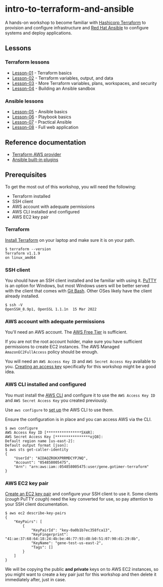 # intro-to-terraform-and-ansible

A hands-on workshop to become familiar with [Hashicorp Terraform](https://www.terraform.io/)
to provision and configure infrastructure and [Red Hat Ansible](https://github.com/ansible/ansible)
to configure systems and deploy applications.

## Lessons

### Terraform lessons

* [Lesson-01](lesson-01/README.md) - Terraform basics
* [Lesson-02](lesson-02/README.md) - Terraform variables, output, and data
* [Lesson-03](lesson-03/README.md) - More Terraform variables, plans, workspaces, and security
* [Lesson-04](lesson-04/README.md) - Building an Ansible sandbox

### Ansible lessons

* [Lesson-05](lesson-05/README.md) - Ansible basics
* [Lesson-06](lesson-06/README.md) - Playbook basics
* [Lesson-07](lesson-07/README.md) - Practical Ansible
* [Lesson-08](lesson-08/README.md) - Full web application

## Reference documentation

* [Terraform AWS provider](https://registry.terraform.io/providers/hashicorp/aws/latest/docs)
* [Ansible built-in plugins](https://docs.ansible.com/ansible/latest/collections/ansible/builtin/)

## Prerequisites

To get the most out of this workshop, you will need the following:

* Terraform installed
* SSH client
* AWS account with adequate permissions
* AWS CLI installed and configured
* AWS EC2 key pair

### Terraform

[Install Terraform](https://learn.hashicorp.com/tutorials/terraform/install-cli?in=terraform/aws-get-started)
on your laptop and make sure it is on your path.

```console
$ terraform --version
Terraform v1.1.9
on linux_amd64
```

### SSH client

You should have an SSH client installed and be familiar with using it.
[PuTTY](https://www.putty.org/) is an option for Windows, but most Windows users
will be better served with the client that comes with [Git Bash](https://gitforwindows.org/).
Other OSes likely have the client already installed.

```console
$ ssh -V
OpenSSH_8.9p1, OpenSSL 1.1.1n  15 Mar 2022
```

### AWS account with adequate permissions

You'll need an AWS account. The [AWS Free Tier](https://aws.amazon.com/free/)
is sufficient.

If you are not the root account holder, make sure you have sufficient permissions
to create EC2 instances. The AWS Managed `AmazonEC2FullAccess` policy should be
enough.

You will need an `AWS Access Key ID` and `AWS Secret Access Key` available to you.
[Creating an access key](https://docs.aws.amazon.com/IAM/latest/UserGuide/id_credentials_access-keys.html)
specifically for this workshop might be a good idea.

### AWS CLI installed and configured

You must install the [AWS CLI](https://docs.aws.amazon.com/cli/latest/userguide/getting-started-install.html)
and configure it to use the `AWS Access Key ID` and `AWS Secret Access Key` you
created previously.

Use `aws configure` to [set up](https://docs.aws.amazon.com/cli/latest/userguide/getting-started-quickstart.html)
the AWS CLI to use them.

Ensure the configuration is in place and you can access AWS via the CLI.

```console
$ aws configure
AWS Access Key ID [****************5X4R]:
AWS Secret Access Key [****************ojQ8]:
Default region name [us-east-2]:
Default output format [json]:
$ aws sts get-caller-identity
{
    "UserId": "AIDAQZROKXPRRMDCYPJNQ",
    "Account": "054858005475",
    "Arn": "arn:aws:iam::054858005475:user/gene.gotimer-terraform"
}
```

### AWS EC2 key pair

[Create an EC2 key pair](https://docs.aws.amazon.com/AWSEC2/latest/UserGuide/ec2-key-pairs.html#having-ec2-create-your-key-pair)
and configure your SSH client to use it. Some clients (*cough* PuTTY *cough*)
need the key converted for use, so pay attention to your SSH client documentation.

```console
$ aws ec2 describe-key-pairs
{
    "KeyPairs": [
        {
            "KeyPairId": "key-0a0b1b7ec358fca13",
            "KeyFingerprint": "41:ae:37:68:64:18:24:4b:be:46:77:93:d8:b0:51:07:90:d1:29:8b",
            "KeyName": "gene-test-us-east-2",
            "Tags": []
        }
    ]
}
```

We will be copying the public **and private** keys on to AWS EC2 instances, so you
might want to create a key pair just for this workshop and then delete it immediately
after, just in case.
